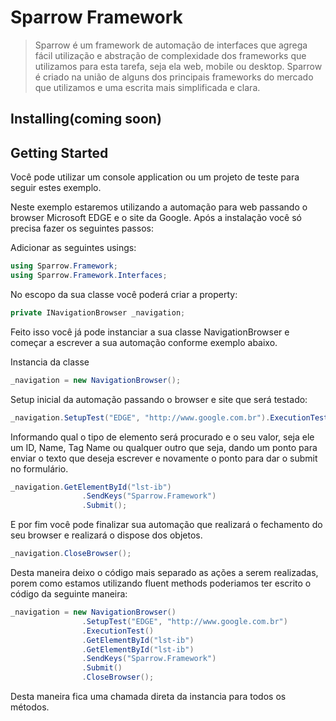 # Sparrow Framework
>Sparrow é um framework de automação de interfaces que agrega fácil utilização e abstração de complexidade dos frameworks que utilizamos para esta tarefa, seja ela web, mobile ou desktop.
Sparrow é criado na união de alguns dos principais frameworks do mercado que utilizamos e uma escrita mais simplificada e clara.

## Installing(coming soon)

## Getting Started
Você pode utilizar um console application ou um projeto de teste para seguir estes exemplo.

Neste exemplo estaremos utilizando a automação para web passando o browser Microsoft EDGE e o site da Google. 
Após a instalação você só precisa fazer os seguintes passos:

Adicionar as seguintes usings:
```c#
using Sparrow.Framework;
using Sparrow.Framework.Interfaces;
```

No escopo da sua classe você poderá criar a property:
```c#
private INavigationBrowser _navigation;
```

Feito isso você já pode instanciar a sua classe NavigationBrowser e começar a escrever a sua automação conforme exemplo abaixo.

Instancia da classe
```c#
_navigation = new NavigationBrowser();
```

Setup inicial da automação passando o browser e site que será testado:
```c#
_navigation.SetupTest("EDGE", "http://www.google.com.br").ExecutionTest();
```
Informando qual o tipo de elemento será procurado e o seu valor, seja ele um ID, Name, Tag Name ou qualquer outro que seja, dando um ponto para enviar o texto que deseja escrever e novamente o ponto para dar o submit no formulário.
```c#
_navigation.GetElementById("lst-ib")
                .SendKeys("Sparrow.Framework")
                .Submit();
```
E por fim você pode finalizar sua automação que realizará o fechamento do seu browser e realizará o dispose dos objetos.
```c#
_navigation.CloseBrowser();
```

Desta maneira deixo o código mais separado as ações a serem realizadas, porem como estamos utilizando fluent methods poderiamos ter escrito o código da seguinte maneira:

```c#
_navigation = new NavigationBrowser()
                .SetupTest("EDGE", "http://www.google.com.br")
                .ExecutionTest()
                .GetElementById("lst-ib")
                .GetElementById("lst-ib")
                .SendKeys("Sparrow.Framework")
                .Submit()
                .CloseBrowser();
```

Desta maneira fica uma chamada direta da instancia para todos os métodos.
